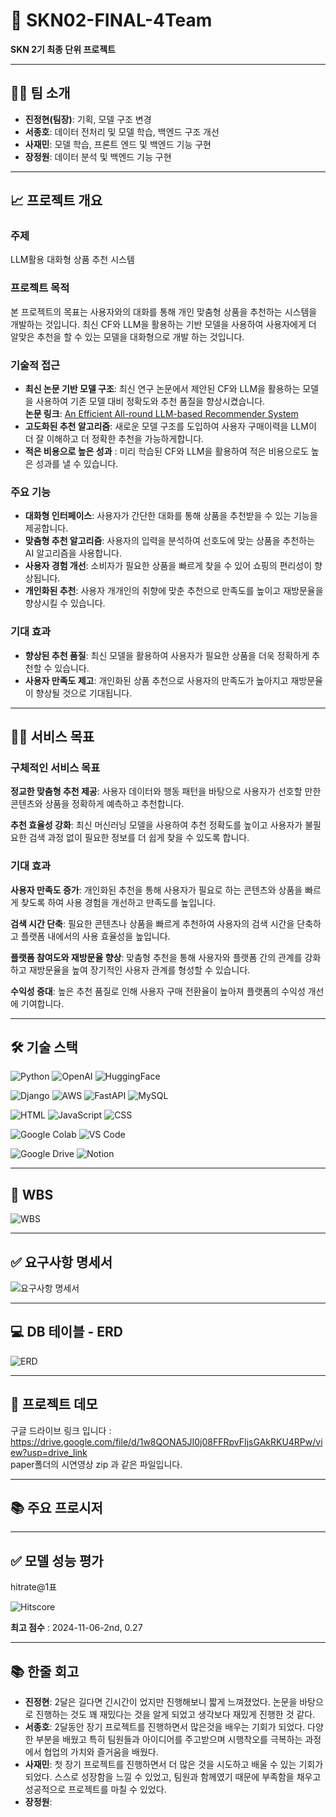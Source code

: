 # 🌟 SKN02-FINAL-4Team
**SKN 2기 최종 단위 프로젝트**

---

## 👩‍🏫 팀 소개

- **진정현(팀장)**: 기획, 모델 구조 변경
- **서종호**: 데이터 전처리 및 모델 학습, 백엔드 구조 개선
- **사재민**: 모델 학습, 프론트 엔드 및 백엔드 기능 구현
- **장정원**: 데이터 분석 및 백엔드 기능 구현 

---

## 📈 프로젝트 개요

### 주제
 LLM활용 대화형 상품 추천 시스템


### 프로젝트 목적  
본 프로젝트의 목표는 사용자와의 대화를 통해 개인 맞춤형 상품을 추천하는 시스템을 개발하는 것입니다. 최신 CF와 LLM을 활용하는 기반 모델을 사용하여 사용자에게 더 알맞은 추천을 할 수 있는 모델을 대화형으로 개발 하는 것입니다.

### 기술적 접근

 - **최신 논문 기반 모델 구조**: 최신 연구 논문에서 제안된 CF와 LLM을 활용하는 모델을 사용하여 기존 모델 대비 정확도와 추천 품질을 향상시켰습니다.  
    **논문 링크**: [An Efficient All-round LLM-based Recommender System](https://arxiv.org/abs/2404.11343)   
- **고도화된 추천 알고리즘**: 새로운 모델 구조를 도입하여 사용자 구매이력을 LLM이 더 잘 이해하고 더 정확한 추천을 가능하게합니다. 
- **적은 비용으로 높은 성과** : 미리 학습된 CF와 LLM을 활용하여 적은 비용으로도 높은 성과를 낼 수 있습니다. 

### 주요 기능
- **대화형 인터페이스**: 사용자가 간단한 대화를 통해 상품을 추천받을 수 있는 기능을 제공합니다.
- **맞춤형 추천 알고리즘**: 사용자의 입력을 분석하여 선호도에 맞는 상품을 추천하는 AI 알고리즘을 사용합니다.
- **사용자 경험 개선**: 소비자가 필요한 상품을 빠르게 찾을 수 있어 쇼핑의 편리성이 향상됩니다.
- **개인화된 추천**: 사용자 개개인의 취향에 맞춘 추천으로 만족도를 높이고 재방문율을 향상시킬 수 있습니다.  

### 기대 효과
- **향상된 추천 품질**: 최신 모델을 활용하여 사용자가 필요한 상품을 더욱 정확하게 추천할 수 있습니다.  
- **사용자 만족도 제고**: 개인화된 상품 추천으로 사용자의 만족도가 높아지고 재방문율이 향상될 것으로 기대됩니다.  


---

## 👩‍🏫 서비스 목표


### 구체적인 서비스 목표
**정교한 맞춤형 추천 제공**: 사용자 데이터와 행동 패턴을 바탕으로 사용자가 선호할 만한 콘텐츠와 상품을 정확하게 예측하고 추천합니다.

**추천 효율성 강화**: 최신 머신러닝 모델을 사용하여 추천 정확도를 높이고 사용자가 불필요한 검색 과정 없이 필요한 정보를 더 쉽게 찾을 수 있도록 합니다.
### 기대 효과
**사용자 만족도 증가**: 개인화된 추천을 통해 사용자가 필요로 하는 콘텐츠와 상품을 빠르게 찾도록 하여 사용 경험을 개선하고 만족도를 높입니다. 

**검색 시간 단축**: 필요한 콘텐츠나 상품을 빠르게 추천하여 사용자의 검색 시간을 단축하고 플랫폼 내에서의 사용 효율성을 높입니다.

**플랫폼 참여도와 재방문율 향상**: 맞춤형 추천을 통해 사용자와 플랫폼 간의 관계를 강화하고 재방문율을 높여 장기적인 사용자 관계를 형성할 수 있습니다.

**수익성 증대**: 높은 추천 품질로 인해 사용자 구매 전환율이 높아져 플랫폼의 수익성 개선에 기여합니다.

---

## 🛠️ 기술 스택
![Python](https://img.shields.io/badge/Python-3776AB?style=for-the-badge&logo=python&logoColor=white)
![OpenAI](https://img.shields.io/badge/OpenAI-412991?style=for-the-badge&logo=openai&logoColor=white)
![HuggingFace](https://img.shields.io/badge/Hugging%20Face-FF6B6B?style=for-the-badge&logo=huggingface&logoColor=white)



![Django](https://img.shields.io/badge/Django-092E20?style=for-the-badge&logo=django&logoColor=white)
![AWS](https://img.shields.io/badge/AWS-232F3E?style=for-the-badge&logo=amazon-aws&logoColor=white)
![FastAPI](https://img.shields.io/badge/FastAPI-009688?style=for-the-badge&logo=fastapi&logoColor=white)
![MySQL](https://img.shields.io/badge/MySQL-4479A1?style=for-the-badge&logo=mysql&logoColor=white)

![HTML](https://img.shields.io/badge/HTML-E34F26?style=for-the-badge&logo=html5&logoColor=white)
![JavaScript](https://img.shields.io/badge/JavaScript-F7DF1E?style=for-the-badge&logo=javascript&logoColor=black)
![CSS](https://img.shields.io/badge/CSS-1572B6?style=for-the-badge&logo=css3&logoColor=white)

![Google Colab](https://img.shields.io/badge/Google%20Colab-F9AB00?style=for-the-badge&logo=google-colab&logoColor=white)
![VS Code](https://img.shields.io/badge/VS%20Code-007ACC?style=for-the-badge&logo=visual-studio-code&logoColor=white)

![Google Drive](https://img.shields.io/badge/Google%20Drive-4285F4?style=for-the-badge&logo=google-drive&logoColor=white)
![Notion](https://img.shields.io/badge/Notion-000000?style=for-the-badge&logo=notion&logoColor=white)


---

## 📝 WBS
![WBS](./images/WBS.png)


---

## ✅ 요구사항 명세서

![요구사항 명세서](./images/요구사항_명세서.png)

---

## 💻 DB 테이블 - ERD 

![ERD](./images/ERD.png)

---

## 📸 프로젝트 데모

구글 드라이브 링크 입니다 : 
https://drive.google.com/file/d/1w8QONA5JI0j08FFRpvFIjsGAkRKU4RPw/view?usp=drive_link  
paper폴더의 시연영상 zip 과 같은 파일입니다.

---

## 📚 주요 프로시저

---

##  ✅ 모델 성능 평가
hitrate@1표  

![Hitscore](./images/hitscore.png)

**최고 점수** : 2024-11-06-2nd, 0.27

---

## 📚 한줄 회고

- **진정현**: 2달은 길다면 긴시간이 었지만 진행해보니 짧게 느껴졌었다. 논문을 바탕으로 진행하는 것도 꽤 재밌다는 것을 알게 되었고 생각보다 재밌게 진행한 것 같다.
- **서종호**: 2달동안 장기 프로젝트를 진행하면서 많은것을 배우는 기회가 되었다. 다양한 부분을 배웠고 특히 팀원들과 아이디어를 주고받으며 시행착오를 극복하는 과정에서 협업의 가치와 즐거움을 배웠다.
- **사재민**: 첫 장기 프로젝트를 진행하면서 더 많은 것을 시도하고 배울 수 있는 기회가 되었다. 스스로 성장함을 느낄 수 있었고, 팀원과 함께였기 때문에 부족함을 채우고 성공적으로 프로젝트를 마칠 수 있었다.
- **장정원**: 




